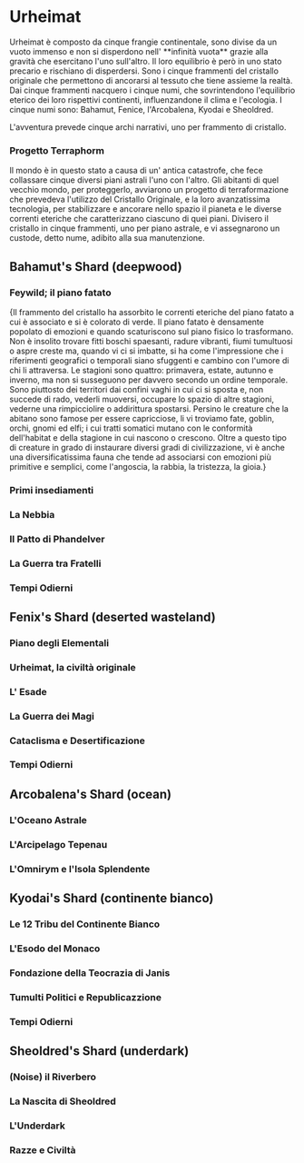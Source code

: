 # Urheimat

<p>Urheimat è composto da cinque frangie continentale, sono divise da un vuoto immenso e non si disperdono nell' **infinità vuota** grazie alla gravità che esercitano l'uno sull'altro.
Il loro equilibrio è però in uno stato precario e rischiano di disperdersi. Sono i cinque frammenti del cristallo originale che permettono di ancorarsi al tessuto che tiene assieme la realtà.
Dai cinque frammenti nacquero i cinque numi, che sovrintendono l'equilibrio eterico dei loro rispettivi continenti, influenzandone il clima e l'ecologia.
I cinque numi sono: Bahamut, Fenice, l'Arcobalena, Kyodai e Sheoldred.</p>

L'avventura prevede cinque archi narrativi, uno per frammento di cristallo.

### Progetto Terraphorm
Il mondo è in questo stato a causa di un' antica catastrofe, che fece collassare cinque diversi piani astrali l'uno con l'altro. Gli abitanti di quel vecchio mondo, per proteggerlo, avviarono un progetto di terraformazione che prevedeva l'utilizzo del Cristallo Originale, e la loro avanzatissima tecnologia, per stabilizzare e ancorare nello spazio il pianeta e le diverse correnti eteriche che caratterizzano ciascuno di quei piani.
Divisero il cristallo in cinque frammenti, uno per piano astrale, e vi assegnarono un custode, detto nume, adibito alla sua manutenzione.

## Bahamut's Shard (deepwood)

### Feywild; il piano fatato
{Il frammento del cristallo ha assorbito le correnti eteriche del piano fatato a cui è associato e si è colorato di verde. Il piano fatato è densamente popolato di emozioni e quando scaturiscono sul piano fisico lo trasformano. Non è insolito trovare fitti boschi spaesanti, radure vibranti, fiumi tumultuosi o aspre creste ma, quando vi ci si imbatte, si ha come l'impressione che i riferimenti geografici o temporali siano sfuggenti e cambino con l'umore di chi li attraversa. Le stagioni sono quattro: primavera, estate, autunno e inverno, ma non si susseguono per davvero secondo un ordine temporale. Sono piuttosto dei territori dai confini vaghi in cui ci si sposta e, non succede di rado, vederli muoversi, occupare lo spazio di altre stagioni, vederne una rimpicciolire o addirittura spostarsi. Persino le creature che la abitano sono famose per essere capricciose, li vi troviamo fate, goblin, orchi, gnomi ed elfi; i cui tratti somatici mutano con le conformità dell'habitat e della stagione in cui nascono o crescono. Oltre a questo tipo di creature in grado di instaurare diversi gradi di civilizzazione, vi è anche una diversificatissima fauna che tende ad associarsi con emozioni più primitive e semplici, come l'angoscia, la rabbia, la tristezza, la gioia.}

### Primi insediamenti

### La Nebbia

### Il Patto di Phandelver

### La Guerra tra Fratelli

### Tempi Odierni

## Fenix's Shard (deserted wasteland)

### Piano degli Elementali

### Urheimat, la civiltà originale

### L' Esade

### La Guerra dei Magi

### Cataclisma e Desertificazione

### Tempi Odierni

## Arcobalena's Shard (ocean)

### L'Oceano Astrale

### L'Arcipelago Tepenau

### L'Omnirym e l'Isola Splendente

## Kyodai's Shard (continente bianco)

### Le 12 Tribu del Continente Bianco

### L'Esodo del Monaco

### Fondazione della Teocrazia di Janis

### Tumulti Politici e Republicazzione

### Tempi Odierni

## Sheoldred's Shard (underdark)

### (Noise) il Riverbero

### La Nascita di Sheoldred

### L'Underdark

### Razze e Civiltà

